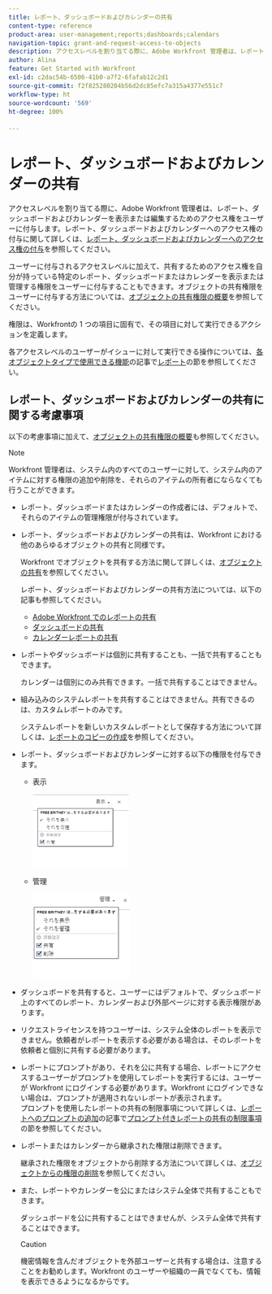 ```yaml
---
title: レポート、ダッシュボードおよびカレンダーの共有
content-type: reference
product-area: user-management;reports;dashboards;calendars
navigation-topic: grant-and-request-access-to-objects
description: アクセスレベルを割り当てる際に、Adobe Workfront 管理者は、レポート、ダッシュボードおよびカレンダーを表示または編集するためのアクセス権をユーザーに付与します。レポート、ダッシュボードおよびカレンダーへのアクセス権の付与に関して詳しくは、レポート、ダッシュボードおよびカレンダーへのアクセス権の付与を参照してください。
author: Alina
feature: Get Started with Workfront
exl-id: c2dac54b-6506-41b0-a7f2-6fafab12c2d1
source-git-commit: f2f825280204b56d2dc85efc7a315a4377e551c7
workflow-type: ht
source-wordcount: '569'
ht-degree: 100%

---
```


# レポート、ダッシュボードおよびカレンダーの共有

アクセスレベルを割り当てる際に、Adobe Workfront 管理者は、レポート、ダッシュボードおよびカレンダーを表示または編集するためのアクセス権をユーザーに付与します。レポート、ダッシュボードおよびカレンダーへのアクセス権の付与に関して詳しくは、[レポート、ダッシュボードおよびカレンダーへのアクセス権の付与](../../administration-and-setup/add-users/configure-and-grant-access/grant-access-reports-dashboards-calendars.md)を参照してください。

ユーザーに付与されるアクセスレベルに加えて、共有するためのアクセス権を自分が持っている特定のレポート、ダッシュボードまたはカレンダーを表示または管理する権限をユーザーに付与することもできます。オブジェクトの共有権限をユーザーに付与する方法については、[オブジェクトの共有権限の概要](../../workfront-basics/grant-and-request-access-to-objects/sharing-permissions-on-objects-overview.md)を参照してください。

権限は、Workfrontの 1 つの項目に固有で、その項目に対して実行できるアクションを定義します。

各アクセスレベルのユーザーがイシューに対して実行できる操作については、[各オブジェクトタイプで使用できる機能](../../administration-and-setup/add-users/access-levels-and-object-permissions/functionality-available-for-each-object-type.md)の記事で[レポート](../../administration-and-setup/add-users/access-levels-and-object-permissions/functionality-available-for-each-object-type.md#reports)の節を参照してください。

## レポート、ダッシュボードおよびカレンダーの共有に関する考慮事項

以下の考慮事項に加えて、[オブジェクトの共有権限の概要](../../workfront-basics/grant-and-request-access-to-objects/sharing-permissions-on-objects-overview.md)も参照してください。

>[!NOTE]
>
>Workfront 管理者は、システム内のすべてのユーザーに対して、システム内のアイテムに対する権限の追加や削除を、それらのアイテムの所有者にならなくても行うことができます。

* レポート、ダッシュボードまたはカレンダーの作成者には、デフォルトで、それらのアイテムの管理権限が付与されています。
* レポート、ダッシュボードおよびカレンダーの共有は、Workfront における他のあらゆるオブジェクトの共有と同様です。

  Workfront でオブジェクトを共有する方法に関して詳しくは、[オブジェクトの共有](../../workfront-basics/grant-and-request-access-to-objects/share-an-object.md)を参照してください。

  レポート、ダッシュボードおよびカレンダーの共有方法については、以下の記事も参照してください。

   * [Adobe Workfront でのレポートの共有](../../reports-and-dashboards/reports/creating-and-managing-reports/share-report.md)
   * [ダッシュボードの共有](../../reports-and-dashboards/dashboards/creating-and-managing-dashboards/share-dashboard.md)
   * [カレンダーレポートの共有](../../reports-and-dashboards/reports/calendars/share-a-calendar-report.md)

* レポートやダッシュボードは個別に共有することも、一括で共有することもできます。

  カレンダーは個別にのみ共有できます。一括で共有することはできません。

* 組み込みのシステムレポートを共有することはできません。共有できるのは、カスタムレポートのみです。

  システムレポートを新しいカスタムレポートとして保存する方法について詳しくは、[レポートのコピーの作成](../../reports-and-dashboards/reports/creating-and-managing-reports/create-copy-report.md)を参照してください。

* レポート、ダッシュボードおよびカレンダーに対する以下の権限を付与できます。

   * 表示

     ![](assets/screen-shot-2014-01-22-at-10.19.55-am.png)

   * 管理

     ![](assets/screen-shot-2014-01-22-at-10.20.13-am.png)

* ダッシュボードを共有すると、ユーザーにはデフォルトで、ダッシュボード上のすべてのレポート、カレンダーおよび外部ページに対する表示権限があります。
* リクエストライセンスを持つユーザーは、システム全体のレポートを表示できません。依頼者がレポートを表示する必要がある場合は、そのレポートを依頼者と個別に共有する必要があります。
* レポートにプロンプトがあり、それを公に共有する場合、レポートにアクセスするユーザーがプロンプトを使用してレポートを実行するには、ユーザーが Workfront にログインする必要があります。Workfront にログインできない場合は、プロンプトが適用されないレポートが表示されます。\
  プロンプトを使用したレポートの共有の制限事項について詳しくは、[レポートへのプロンプトの追加](../../reports-and-dashboards/reports/creating-and-managing-reports/add-prompt-report.md)の記事で[プロンプト付きレポートの共有の制限事項](../../reports-and-dashboards/reports/creating-and-managing-reports/add-prompt-report.md#limitations-of-running-public-prompted-reports)の節を参照してください。

* レポートまたはカレンダーから継承された権限は削除できます。

  継承された権限をオブジェクトから削除する方法について詳しくは、[オブジェクトからの権限の削除](../../workfront-basics/grant-and-request-access-to-objects/remove-permissions-from-objects.md)を参照してください。

* また、レポートやカレンダーを公にまたはシステム全体で共有することもできます。

  ダッシュボードを公に共有することはできませんが、システム全体で共有することはできます。

  >[!CAUTION]
  >
  >機密情報を含んだオブジェクトを外部ユーザーと共有する場合は、注意することをお勧めします。Workfront のユーザーや組織の一員でなくても、情報を表示できるようになるからです。
